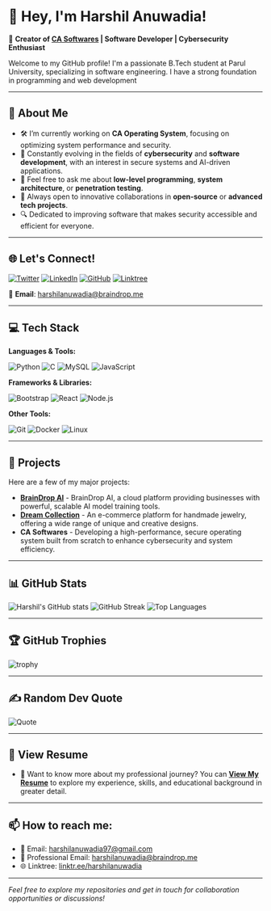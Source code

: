 # 👋 Hey, I'm Harshil Anuwadia!

🎯 **Creator of [CA Softwares](https://GitHub.com/CA-SOFTWARES) | Software Developer | Cybersecurity Enthusiast**

Welcome to my GitHub profile! I'm a passionate B.Tech student at Parul University, specializing in software engineering. I have a strong foundation in programming and web development

---

## 💫 About Me

- 🛠 I’m currently working on **CA Operating System**, focusing on optimizing system performance and security.
- 🌱 Constantly evolving in the fields of **cybersecurity** and **software development**, with an interest in secure systems and AI-driven applications.
- 💬 Feel free to ask me about **low-level programming**, **system architecture**, or **penetration testing**.
- 🚀 Always open to innovative collaborations in **open-source** or **advanced tech projects**.
- 🔍 Dedicated to improving software that makes security accessible and efficient for everyone.

---

## 🌐 Let's Connect!

[![Twitter](https://img.shields.io/badge/Twitter-%231DA1F2.svg?style=for-the-badge&logo=Twitter&logoColor=white)](https://twitter.com/harshil_cs)
[![LinkedIn](https://img.shields.io/badge/LinkedIn-%230A66C2.svg?style=for-the-badge&logo=linkedin&logoColor=white)](https://linkedin.com/in/diya-vadgama-3a5634307?utm_source=share&utm_campaign=share_via&utm_content=profile&utm_medium=android_app)
[![GitHub](https://img.shields.io/badge/GitHub-%23181717.svg?style=for-the-badge&logo=github&logoColor=white)](https://github.com/Harshil-Anuwadia)
[![Linktree](https://img.shields.io/badge/Linktree-39E09B?style=for-the-badge&logo=linktree&logoColor=white)](https://linktr.ee/harshilanuwadia)

📧 **Email**: [harshilanuwadia@braindrop.me](mailto:harshilanuwadia@braindrop.me)

---

## 💻 Tech Stack

**Languages & Tools:**

![Python](https://img.shields.io/badge/Python-3670A0?style=for-the-badge&logo=python&logoColor=ffdd54) ![C](https://img.shields.io/badge/C-%2300599C.svg?style=for-the-badge&logo=c&logoColor=white) ![MySQL](https://img.shields.io/badge/MySQL-%2300f.svg?style=for-the-badge&logo=mysql&logoColor=white) ![JavaScript](https://img.shields.io/badge/JavaScript-%23F7DF1E.svg?style=for-the-badge&logo=javascript&logoColor=black)

**Frameworks & Libraries:**

![Bootstrap](https://img.shields.io/badge/Bootstrap-%23563D7C.svg?style=for-the-badge&logo=bootstrap&logoColor=white) ![React](https://img.shields.io/badge/React-%2361DAFB.svg?style=for-the-badge&logo=react&logoColor=black) ![Node.js](https://img.shields.io/badge/Node.js-339933?style=for-the-badge&logo=node.js&logoColor=white)

**Other Tools:**

![Git](https://img.shields.io/badge/Git-F05032?style=for-the-badge&logo=git&logoColor=white) ![Docker](https://img.shields.io/badge/Docker-2496ED?style=for-the-badge&logo=docker&logoColor=white) ![Linux](https://img.shields.io/badge/Linux-FCC624?style=for-the-badge&logo=linux&logoColor=black)

---

## 🚀 Projects

Here are a few of my major projects:

- **[BrainDrop AI](https://braindrop.me)** - BrainDrop AI, a cloud platform providing businesses with powerful, scalable AI model training tools.
- **[Dream Collection](https://dreamcollection.live)** - An e-commerce platform for handmade jewelry, offering a wide range of unique and creative designs.
- **CA Softwares** - Developing a high-performance, secure operating system built from scratch to enhance cybersecurity and system efficiency.

---

## 📊 GitHub Stats

![Harshil's GitHub stats](https://github-readme-stats.vercel.app/api?username=Harshil-Anuwadia&show_icons=true&theme=radical)
![GitHub Streak](https://github-readme-streak-stats.herokuapp.com/?user=Harshil-Anuwadia&theme=radical&hide_border=false)
![Top Languages](https://github-readme-stats.vercel.app/api/top-langs/?username=Harshil-Anuwadia&layout=compact&theme=radical&hide_border=false)

---

## 🏆 GitHub Trophies

![trophy](https://github-profile-trophy.vercel.app/?username=Harshil-Anuwadia&theme=radical&no-frame=false&no-bg=false&margin-w=4)

---

## ✍️ Random Dev Quote

![Quote](https://quotes-github-readme.vercel.app/api?type=horizontal&theme=radical)

---

## 📄 View Resume

- 📄 Want to know more about my professional journey? You can **[View My Resume](https://braindrop.me/resume)** to explore my experience, skills, and educational background in greater detail.

---

## 📫 How to reach me:

- 📧 Email: [harshilanuwadia97@gmail.com](mailto:harshilanuwadia97@gmail.com)
- 📧 Professional Email: [harshilanuwadia@braindrop.me](mailto:harshilanuwadia@braindrop.me)
- 🌐 Linktree: [linktr.ee/harshilanuwadia](https://linktr.ee/harshilanuwadia)

---

*Feel free to explore my repositories and get in touch for collaboration opportunities or discussions!*